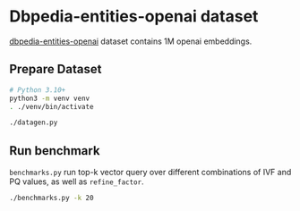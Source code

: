 # Dbpedia-entities-openai dataset

[dbpedia-entities-openai](https://huggingface.co/datasets/KShivendu/dbpedia-entities-openai-1M) dataset
contains 1M openai embeddings.

## Prepare Dataset

```sh
# Python 3.10+
python3 -m venv venv
. ./venv/bin/activate

./datagen.py
```

## Run benchmark

`benchmarks.py` run top-k vector query over different combinations of IVF and PQ values,
as well as `refine_factor`.

```sh
./benchmarks.py -k 20
```